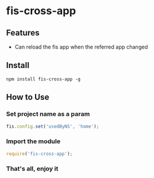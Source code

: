 # fis-cross-app


## Features
- Can reload the fis app when the referred app changed

## Install
```
npm install fis-cross-app -g
```

## How to Use

### Set project name as a param
```js
fis.config.set('usedByNS', 'home');
```
### Import the module
```js
require('fis-cross-app');

```
### That's all, enjoy it
